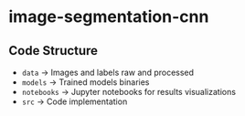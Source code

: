 # image-segmentation-cnn

## Code Structure
* ```data``` -> Images and labels raw and processed
* ```models``` -> Trained models binaries
* ```notebooks``` -> Jupyter notebooks for results visualizations
* ```src``` -> Code implementation
